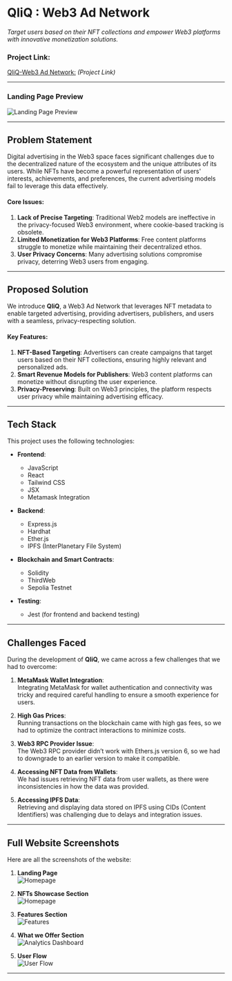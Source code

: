 # QliQ : Web3 Ad Network
*Target users based on their NFT collections and empower Web3 platforms with innovative monetization solutions.*

### **Project Link:**  
[QliQ-Web3 Ad Network:](#) *(Project Link)*

---

### **Landing Page Preview**  
![Landing Page Preview](https://drive.google.com/uc?id=1CModLT1V8hZSvqcbpE6g0DNyRRufuVty)

---

## **Problem Statement**
Digital advertising in the Web3 space faces significant challenges due to the decentralized nature of the ecosystem and the unique attributes of its users. While NFTs have become a powerful representation of users' interests, achievements, and preferences, the current advertising models fail to leverage this data effectively. 

#### **Core Issues:**
1. **Lack of Precise Targeting**: Traditional Web2 models are ineffective in the privacy-focused Web3 environment, where cookie-based tracking is obsolete.
2. **Limited Monetization for Web3 Platforms**: Free content platforms struggle to monetize while maintaining their decentralized ethos.
3. **User Privacy Concerns**: Many advertising solutions compromise privacy, deterring Web3 users from engaging.

---

## **Proposed Solution**
We introduce **QliQ**, a Web3 Ad Network that leverages NFT metadata to enable targeted advertising, providing advertisers, publishers, and users with a seamless, privacy-respecting solution.  

#### **Key Features:**
1. **NFT-Based Targeting**: Advertisers can create campaigns that target users based on their NFT collections, ensuring highly relevant and personalized ads.
2. **Smart Revenue Models for Publishers**: Web3 content platforms can monetize without disrupting the user experience.
3. **Privacy-Preserving**: Built on Web3 principles, the platform respects user privacy while maintaining advertising efficacy.

---

## **Tech Stack**
This project uses the following technologies:

- **Frontend**:
  - JavaScript
  - React
  - Tailwind CSS
  - JSX
  - Metamask Integration

- **Backend**:
  - Express.js
  - Hardhat
  - Ether.js
  - IPFS (InterPlanetary File System)

- **Blockchain and Smart Contracts**:
  - Solidity
  - ThirdWeb
  - Sepolia Testnet

- **Testing**:
  - Jest (for frontend and backend testing)

---

## **Challenges Faced**
During the development of **QliQ**, we came across a few challenges that we had to overcome:

1. **MetaMask Wallet Integration**:  
   Integrating MetaMask for wallet authentication and connectivity was tricky and required careful handling to ensure a smooth experience for users.

2. **High Gas Prices**:  
   Running transactions on the blockchain came with high gas fees, so we had to optimize the contract interactions to minimize costs.

3. **Web3 RPC Provider Issue**:  
   The Web3 RPC provider didn’t work with Ethers.js version 6, so we had to downgrade to an earlier version to make it compatible.

4. **Accessing NFT Data from Wallets**:  
   We had issues retrieving NFT data from user wallets, as there were inconsistencies in how the data was provided.

5. **Accessing IPFS Data**:  
   Retrieving and displaying data stored on IPFS using CIDs (Content Identifiers) was challenging due to delays and integration issues.

---

## **Full Website Screenshots**

Here are all the screenshots of the website:

1. **Landing Page**  
   ![Homepage](https://drive.google.com/uc?id=1CModLT1V8hZSvqcbpE6g0DNyRRufuVty)

2. **NFTs Showcase Section**  
   ![Homepage](https://drive.google.com/uc?id=1gQJHx9bUOJ17knurqX9wOzhZWxHq2SZW)

3. **Features Section**  
   ![Features](https://drive.google.com/uc?id=1lYDwsR2m1GpD3U-l3PElZ5QGwT6ap7JF)

4. **What we Offer Section**  
   ![Analytics Dashboard](https://drive.google.com/uc?id=1T8m7snRtJdxTU51hHWr8EpASpwY2qZO_)

5. **User Flow**  
   ![User Flow](https://drive.google.com/uc?id=13g4OCqBgvHS7Bfv_pzqVnnJk_pQJz9ZJ)

---
